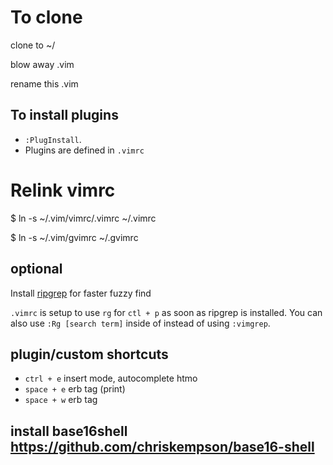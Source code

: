 # To clone
clone to ~/

blow away .vim

rename this .vim

## To install plugins

- `:PlugInstall`.
- Plugins are defined in `.vimrc`

# Relink vimrc
$ ln -s ~/.vim/vimrc/.vimrc ~/.vimrc

$ ln -s ~/.vim/gvimrc ~/.gvimrc

## optional
Install [ripgrep](https://github.com/BurntSushi/ripgrep) for faster fuzzy find

`.vimrc` is setup to use `rg` for `ctl + p` as soon as ripgrep is installed.
You can also use `:Rg [search term]` inside of instead of using `:vimgrep`.

## plugin/custom shortcuts
- `ctrl + e` insert mode, autocomplete htmo
- `space + e` erb tag (print)
- `space + w` erb tag

## install base16shell https://github.com/chriskempson/base16-shell
